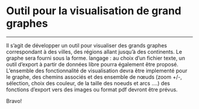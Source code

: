 # Outil pour la visualisation de grand graphes

----

Il s’agit de développer un outil pour visualiser des grands graphes correspondant à des villes, des régions allant jusqu’à des continents. Le graphe sera fourni sous la forme. langage : au choix d’un fichier texte, un outil d’export à partir de données libre pourra également être proposé. L’ensemble des fonctionnalité de visualisation devra être implementé pour le graphe, des chemins associés et des ensemble de nœuds (zoom +/-, sélection, choix des couleur, de la taille des noeuds et arcs  ….) des fonctions d’export vers des images ou format pdf devront être prévus.


Bravo!
